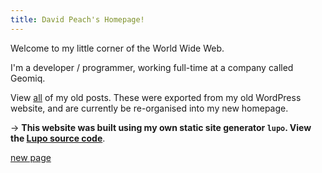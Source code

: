 ```yaml
---
title: David Peach's Homepage!
---
```


Welcome to my little corner of the World Wide Web.

I'm a developer / programmer, working full-time at a company called Geomiq.

View [all](/all) of my old posts. These were exported from my old WordPress website, and are currently be re-organised
into my new homepage.

-> **This website was built using my own static site generator `lupo`.
View the [Lupo source code](https://github.com/davidpeach/lupo)**.

[new page](/my-new-page.html)
